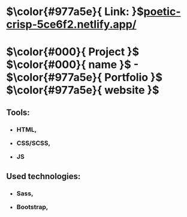 # $\color{#977a5e}{ Link:  }$<a href="poetic-crisp-5ce6f2.netlify.app/ ">poetic-crisp-5ce6f2.netlify.app/ </a>
# $\color{#000}{  Project }$ $\color{#000}{  name }$ - $\color{#977a5e}{  Portfolio }$ $\color{#977a5e}{  website }$
<h2>Tools:</h2>
<h3> 
  
  * HTML, 
  
  * CSS/SCSS, 
  
  * JS</h3>

<h2>Used technologies:</h2>
<h3> 
  
  * Sass, 
  
  * Bootstrap, 
